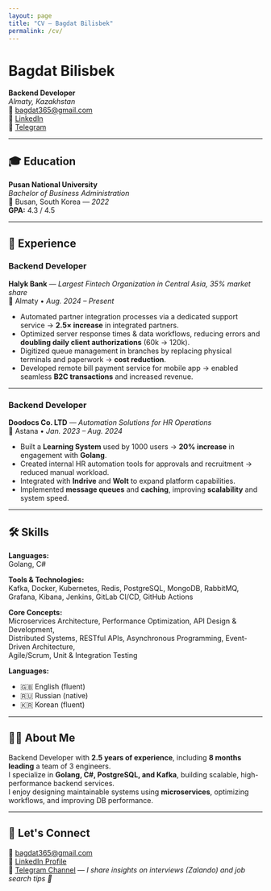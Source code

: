 ```yaml
---
layout: page
title: "CV — Bagdat Bilisbek"
permalink: /cv/
---
```


# Bagdat Bilisbek
**Backend Developer**  
_Almaty, Kazakhstan_  
📧 [bagdat365@gmail.com](mailto:bagdat365@gmail.com)  
🔗 [LinkedIn](http://www.linkedin.com/in/bagdatbilisbek)  
🔗 [Telegram](https://t.me/guten_anna)

---

## 🎓 Education

**Pusan National University**  
_Bachelor of Business Administration_  
📍 Busan, South Korea — *2022*  
**GPA:** 4.3 / 4.5

---

## 💼 Experience

### Backend Developer  
**Halyk Bank** — *Largest Fintech Organization in Central Asia, 35% market share*  
📍 Almaty • *Aug. 2024 – Present*

- Automated partner integration processes via a dedicated support service → **2.5× increase** in integrated partners.
- Optimized server response times & data workflows, reducing errors and **doubling daily client authorizations** (60k → 120k).
- Digitized queue management in branches by replacing physical terminals and paperwork → **cost reduction**.
- Developed remote bill payment service for mobile app → enabled seamless **B2C transactions** and increased revenue.

---

### Backend Developer  
**Doodocs Co. LTD** — *Automation Solutions for HR Operations*  
📍 Astana • *Jan. 2023 – Aug. 2024*

- Built a **Learning System** used by 1000 users → **20% increase** in engagement with **Golang**.
- Created internal HR automation tools for approvals and recruitment → reduced manual workload.
- Integrated with **Indrive** and **Wolt** to expand platform capabilities.
- Implemented **message queues** and **caching**, improving **scalability** and system speed.

---

## 🛠 Skills

**Languages:**  
Golang, C#

**Tools & Technologies:**  
Kafka, Docker, Kubernetes, Redis, PostgreSQL, MongoDB, RabbitMQ, Grafana, Kibana, Jenkins, GitLab CI/CD, GitHub Actions

**Core Concepts:**  
Microservices Architecture, Performance Optimization, API Design & Development,  
Distributed Systems, RESTful APIs, Asynchronous Programming, Event-Driven Architecture,  
Agile/Scrum, Unit & Integration Testing

**Languages:**  
- 🇬🇧 English (fluent)  
- 🇷🇺 Russian (native)  
- 🇰🇷 Korean (fluent)

---

## 👩‍💻 About Me

Backend Developer with **2.5 years of experience**, including **8 months leading** a team of 3 engineers.  
I specialize in **Golang, C#, PostgreSQL, and Kafka**, building scalable, high-performance backend services.  
I enjoy designing maintainable systems using **microservices**, optimizing workflows, and improving DB performance.

---

## 📣 Let's Connect

💌 [bagdat365@gmail.com](mailto:bagdat365@gmail.com)  
📎 [LinkedIn Profile](http://www.linkedin.com/in/bagdatbilisbek)  
📱 [Telegram Channel](https://t.me/guten_anna) — *I share insights on interviews (Zalando) and job search tips 💖*
